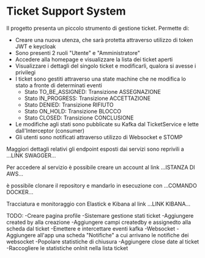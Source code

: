 # Ticket Support System
Il progetto presenta un piccolo strumento di gestione ticket. 
Permette di:
* Creare una nuova utenza, che sarà protetta attraverso utilizzo di token JWT e keycloak
* Sono presenti 2 ruoli "Utente" e "Amministratore"
* Accedere alla homepage e visualizzare la lista dei ticket aperti
* Visualizzare i dettagli del singolo ticket e modificarli, qualora si avesse i privilegi
* I ticket sono gestiti attraverso una state machine che ne modifica lo stato a fronte di determinati eventi
  * Stato TO_BE_ASSIGNED: Transizione ASSEGNAZIONE
  * Stato IN_PROGRESS: Transizione ACCETTAZIONE
  * Stato DENIED: Transizione RIFIUTO
  * Stato ON_HOLD: Transizione BLOCCO
  * Stato CLOSED: Transizione CONCLUSIONE
* Le modifiche agli stati sono pubblicate su Kafka dal TicketService e lette dall'Interceptor (consumer)
* Gli utenti sono notificati attraverso utilizzo di Websocket e STOMP

Maggiori dettagli relativi gli endpoint esposti dai servizi sono reprivili a ...LINK SWAGGER...

Per accedere al servizio è possibile creare un account al link ...ISTANZA DI AWS...

è possibile clonare il repository e mandarlo in esecuzione con ...COMANDO DOCKER...

Tracciatura e monitoraggio con Elastick e Kibana al link ...LINK KIBANA...

TODO:
-Creare pagina profile
-Sistemare gestione stati ticket
-Aggiungere created by alla creazione
-Aggiungere campi createdby e assignedto alla scheda dal ticket
-Emettere e intercettare eventi kafka
-Websocket
-Aggiungere all'app una scheda "Notifiche" a cui arrivano le notifiche dei websocket
-Popolare statistiche di chiusura
  -Aggiungere close date al ticket
  -Raccogliere le statistiche onInit nella lista ticket